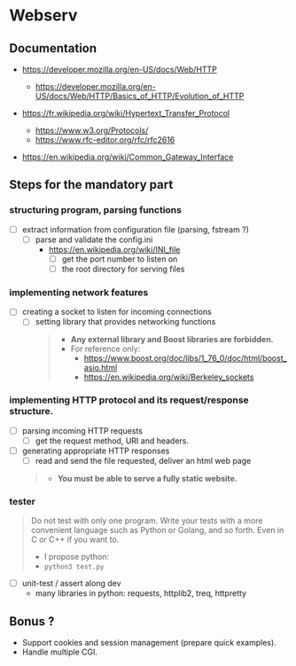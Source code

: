 # Webserv

## Documentation

* https://developer.mozilla.org/en-US/docs/Web/HTTP
  * https://developer.mozilla.org/en-US/docs/Web/HTTP/Basics_of_HTTP/Evolution_of_HTTP

* https://fr.wikipedia.org/wiki/Hypertext_Transfer_Protocol
  * https://www.w3.org/Protocols/
  * https://www.rfc-editor.org/rfc/rfc2616

* https://en.wikipedia.org/wiki/Common_Gateway_Interface

## Steps for the mandatory part

### structuring program, parsing functions
* [ ] extract information from configuration file (parsing, fstream ?)
    * [ ] parse and validate the config.ini
      * https://en.wikipedia.org/wiki/INI_file
        * [ ] get the port number to listen on
        * [ ] the root directory for serving files

### implementing network features
* [ ] creating a socket to listen for incoming connections
  * [ ] setting library that provides networking functions
    > * **Any external library and Boost libraries are forbidden.**
    >  * For reference only:
    >     * https://www.boost.org/doc/libs/1_76_0/doc/html/boost_asio.html
    >     * https://en.wikipedia.org/wiki/Berkeley_sockets

### implementing HTTP protocol and its request/response structure.
* [ ] parsing incoming HTTP requests
  * [ ] get the request method, URI and headers.
* [ ] generating appropriate HTTP responses
  * [ ] read and send the file requested, deliver an html web page
  > * **You must be able to serve a fully static website.**

### tester
> Do not test with only one program. Write your tests with a more
  convenient language such as Python or Golang, and so forth. Even in
  C or C++ if you want to.
>* I propose python:
>  *  ```python3 test.py```
* [ ] unit-test / assert along dev
  * many libraries in python: requests, httplib2, treq, httpretty

## Bonus ?

* Support cookies and session management (prepare quick examples).
* Handle multiple CGI.

